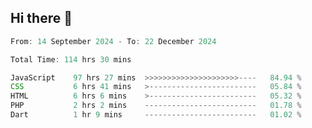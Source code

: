 ## Hi there 👋
<!--START_SECTION:Muni-->

```Javascript
From: 14 September 2024 - To: 22 December 2024

Total Time: 114 hrs 30 mins

JavaScript    97 hrs 27 mins  >>>>>>>>>>>>>>>>>>>>>----   84.94 %
CSS           6 hrs 41 mins   >------------------------   05.84 %
HTML          6 hrs 6 mins    >------------------------   05.32 %
PHP           2 hrs 2 mins    -------------------------   01.78 %
Dart          1 hr 9 mins     -------------------------   01.02 %
```

<!--END_SECTION:Muni-->
